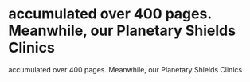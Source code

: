 # accumulated over 400 pages. Meanwhile, our Planetary Shields Clinics

accumulated over 400 pages. Meanwhile, our Planetary Shields Clinics